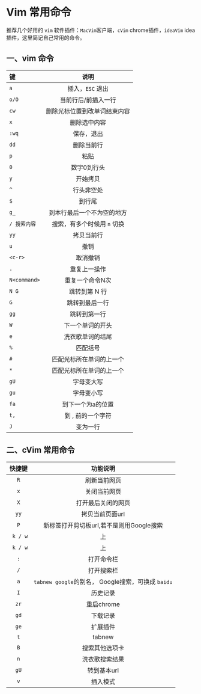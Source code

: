 # Vim 常用命令

推荐几个好用的 `vim` 软件插件：`MacVim`客户端，`cVim` chrome插件，`ideaVim` idea插件，这里简记自己常用的命令。<!--more-->


## 一、vim 命令

|键|说明|
|:----|:----:|
|`a`|插入，`ESC` 退出|
|`o/O`|当前行后/前插入一行|
|`cw`|删除光标位置到改单词结束内容|
|`x`|删除选中内容|
|`:wq`|保存，退出|
|`dd`|删除当前行|
|`p`|粘贴|
|`0`|数字0到行头|
|`y`|开始拷贝|
|`^`|行头非空处|
|`$`|到行尾|
|`g_`|到本行最后一个不为空的地方|
|`/ 搜索内容`|搜索，有多个时候用 `n` 切换|
|`yy`|拷贝当前行|
|`u`|撤销|
|`<c-r>`|取消撤销|
|`.`|重复上一操作|
|`N<command>`|重复一个命令N次|
|`N G`| 跳转到第 N 行|
|`G`|跳转到最后一行|
|`gg`|跳转到第一行|
|`W`|下一个单词的开头|
|`e`|洗衣歌单词的结尾|
|`%`|匹配括号|
|`#`|匹配光标所在单词的上一个|
|`*`|匹配光标所在单词的上一个|
|`gU`|字母变大写|
|`gu`|字母变小写|
|`fa`|到下一个为a的位置|
|`t,`|到 , 前的一个字符|
|`J`|变为一行|


## 二、cVim 常用命令

| 快捷键|功能说明  |
|:---:|:---:|
| `R` |刷新当前网页 |
|`x`|关闭当前网页|
|`X`|打开最后关闭的网页|
|`yy`|拷贝当前页面url|
|`P`|新标签打开剪切板url,若不是则用Google搜索|
|` k / w`|上|
|` k / w`|上|
|`:`|打开命令栏|
|`/`|打开搜索栏|
|`a`|`tabnew google`的别名， Google搜索，可换成 `baidu` |
|`I`|历史记录|
|`zr`|重启chrome|
|`gd`|下载记录|
|`ge`|扩展插件|
|`t`|tabnew|
|`B`|搜索其他选项卡|
|`n`|洗衣歌搜索结果|
|`gU`|转到基本url|
|`v`|插入模式|


